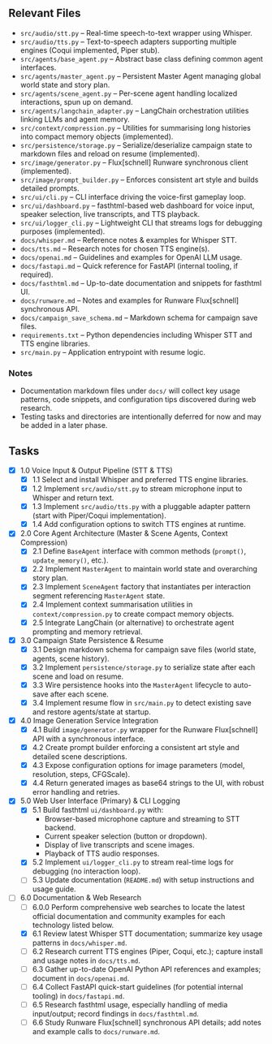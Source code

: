 ## Relevant Files

- `src/audio/stt.py` – Real-time speech-to-text wrapper using Whisper.
- `src/audio/tts.py` – Text-to-speech adapters supporting multiple engines (Coqui implemented, Piper stub).
- `src/agents/base_agent.py` – Abstract base class defining common agent interfaces.
- `src/agents/master_agent.py` – Persistent Master Agent managing global world state and story plan.
- `src/agents/scene_agent.py` – Per-scene agent handling localized interactions, spun up on demand.
- `src/agents/langchain_adapter.py` – LangChain orchestration utilities linking LLMs and agent memory.
- `src/context/compression.py` – Utilities for summarising long histories into compact memory objects (implemented).
- `src/persistence/storage.py` – Serialize/deserialize campaign state to markdown files and reload on resume (implemented).
- `src/image/generator.py` – Flux[schnell] Runware synchronous client (implemented).
- `src/image/prompt_builder.py` – Enforces consistent art style and builds detailed prompts.
- `src/ui/cli.py` – CLI interface driving the voice-first gameplay loop.
- `src/ui/dashboard.py` – fasthtml-based web dashboard for voice input, speaker selection, live transcripts, and TTS playback.
- `src/ui/logger_cli.py` – Lightweight CLI that streams logs for debugging purposes (implemented).
- `docs/whisper.md` – Reference notes & examples for Whisper STT.
- `docs/tts.md` – Research notes for chosen TTS engine(s).
- `docs/openai.md` – Guidelines and examples for OpenAI LLM usage.
- `docs/fastapi.md` – Quick reference for FastAPI (internal tooling, if required).
- `docs/fasthtml.md` – Up-to-date documentation and snippets for fasthtml UI.
- `docs/runware.md` – Notes and examples for Runware Flux[schnell] synchronous API.
- `docs/campaign_save_schema.md` – Markdown schema for campaign save files.
- `requirements.txt` – Python dependencies including Whisper STT and TTS engine libraries.
- `src/main.py` – Application entrypoint with resume logic.

### Notes

- Documentation markdown files under `docs/` will collect key usage patterns, code snippets, and configuration tips discovered during web research.
- Testing tasks and directories are intentionally deferred for now and may be added in a later phase.

## Tasks

- [x] 1.0 Voice Input & Output Pipeline (STT & TTS)
  - [x] 1.1 Select and install Whisper and preferred TTS engine libraries.
  - [x] 1.2 Implement `src/audio/stt.py` to stream microphone input to Whisper and return text.
  - [x] 1.3 Implement `src/audio/tts.py` with a pluggable adapter pattern (start with Piper/Coqui implementation).
  - [x] 1.4 Add configuration options to switch TTS engines at runtime.

- [x] 2.0 Core Agent Architecture (Master & Scene Agents, Context Compression)
  - [x] 2.1 Define `BaseAgent` interface with common methods (`prompt()`, `update_memory()`, etc.).
  - [x] 2.2 Implement `MasterAgent` to maintain world state and overarching story plan.
  - [x] 2.3 Implement `SceneAgent` factory that instantiates per interaction segment referencing `MasterAgent` state.
  - [x] 2.4 Implement context summarisation utilities in `context/compression.py` to create compact memory objects.
  - [x] 2.5 Integrate LangChain (or alternative) to orchestrate agent prompting and memory retrieval.

- [x] 3.0 Campaign State Persistence & Resume
  - [x] 3.1 Design markdown schema for campaign save files (world state, agents, scene history).
  - [x] 3.2 Implement `persistence/storage.py` to serialize state after each scene and load on resume.
  - [x] 3.3 Wire persistence hooks into the `MasterAgent` lifecycle to auto-save after each scene.
  - [x] 3.4 Implement resume flow in `src/main.py` to detect existing save and restore agents/state at startup.

- [x] 4.0 Image Generation Service Integration
  - [x] 4.1 Build `image/generator.py` wrapper for the Runware Flux[schnell] API with a synchronous interface.
  - [x] 4.2 Create prompt builder enforcing a consistent art style and detailed scene descriptions.
  - [x] 4.3 Expose configuration options for image parameters (model, resolution, steps, CFGScale).
  - [x] 4.4 Return generated images as base64 strings to the UI, with robust error handling and retries.

- [x] 5.0 Web User Interface (Primary) & CLI Logging
  - [x] 5.1 Build fasthtml `ui/dashboard.py` with:
    - Browser-based microphone capture and streaming to STT backend.
    - Current speaker selection (button or dropdown).
    - Display of live transcripts and scene images.
    - Playback of TTS audio responses.
  - [x] 5.2 Implement `ui/logger_cli.py` to stream real-time logs for debugging (no interaction loop).
  - [ ] 5.3 Update documentation (`README.md`) with setup instructions and usage guide.

- [ ] 6.0 Documentation & Web Research
  - [ ] 6.0.0 Perform comprehensive web searches to locate the latest official documentation and community examples for each technology listed below.
  - [x] 6.1 Review latest Whisper STT documentation; summarize key usage patterns in `docs/whisper.md`.
  - [ ] 6.2 Research current TTS engines (Piper, Coqui, etc.); capture install and usage notes in `docs/tts.md`.
  - [ ] 6.3 Gather up-to-date OpenAI Python API references and examples; document in `docs/openai.md`.
  - [ ] 6.4 Collect FastAPI quick-start guidelines (for potential internal tooling) in `docs/fastapi.md`.
  - [ ] 6.5 Research fasthtml usage, especially handling of media input/output; record findings in `docs/fasthtml.md`.
  - [ ] 6.6 Study Runware Flux[schnell] synchronous API details; add notes and example calls to `docs/runware.md`.  